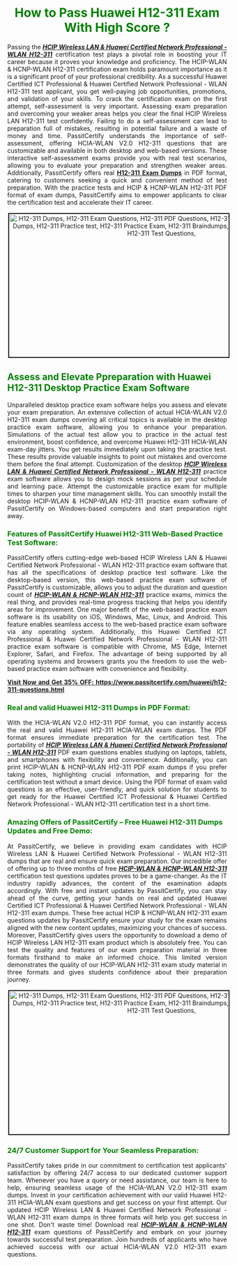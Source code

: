 <h1 style="text-align: center;"><strong><span style="display:block; color:Green; #AED6F1; ">How to Pass Huawei H12-311 Exam With High Score ?</span></strong></h1>

<p style="text-align: justify;">Passing the <u><em><strong>HCIP Wireless LAN &amp; Huawei Certified Network Professional - WLAN H12-311</strong></em></u> certification test plays a pivotal role in boosting your IT career because it proves your knowledge and proficiency. The HCIP-WLAN &amp; HCNP-WLAN H12-311 certification exam holds paramount importance as it is a significant proof of your professional credibility. As a successful Huawei Certified ICT Professional &amp; Huawei Certified Network Professional - WLAN H12-311 test applicant, you get well-paying job opportunities, promotions, and validation of your skills. To crack the certification exam on the first attempt, self-assessment is very important. Assessing exam preparation and overcoming your weaker areas helps you clear the final HCIP Wireless LAN H12-311 test confidently. Failing to do a self-assessment can lead to preparation full of mistakes, resulting in potential failure and a waste of money and time. PassitCertify understands the importance of self-assessment, offering HCIA-WLAN V2.0 H12-311 questions that are customizable and available in both desktop and web-based versions. These interactive self-assessment exams provide you with real test scenarios, allowing you to evaluate your preparation and strengthen weaker areas. Additionally, PassitCertify offers real <a href="https://www.passitcertify.com/huawei/h12-311-questions.html"><strong>H12-311 Exam Dumps</strong></a> in PDF format, catering to customers seeking a quick and convenient method of test preparation. With the practice tests and HCIP &amp; HCNP-WLAN H12-311 PDF format of exam dumps, PassitCertify aims to empower applicants to clear the certification test and accelerate their IT career.</p>

<p style="text-align: center;"><img alt="H12-311 Dumps, H12-311 Exam Questions, H12-311 PDF Questions, H12-311 PDF Dumps, H12-311 Exam Dumps, H12-311 Practice test, H12-311 Practice Exam, H12-311 Braindumps, H12-311 Practice Questions, H12-311 Test Questions," src="https://i.imgur.com/RYZZ1AT.jpeg/TJ0bphj.jpeg" style="height: 329px; width: 700px; border-width: 2px; border-style: solid; margin: 2px;" /></p>

<h2><strong><span style="display:block; color:Green; #AED6F1; ">Assess and Elevate Ppreparation with Huawei H12-311 Desktop Practice Exam Software </span></strong></h2>

<p style="text-align: justify;">Unparalleled desktop practice exam software helps you assess and elevate your exam preparation. An extensive collection of actual HCIA-WLAN V2.0 H12-311 exam dumps covering all critical topics is available in the desktop practice exam software, allowing you to enhance your preparation. Simulations of the actual test allow you to practice in the actual test environment, boost confidence, and overcome Huawei H12-311 HCIA-WLAN exam-day jitters. You get results immediately upon taking the practice test. These results provide valuable insights to point out mistakes and overcome them before the final attempt. Customization of the desktop <u><em><strong>HCIP Wireless LAN &amp; Huawei Certified Network Professional - WLAN H12-311</strong></em></u> practice exam software allows you to design mock sessions as per your schedule and learning pace. Attempt the customizable practice exam for multiple times to sharpen your time management skills. You can smoothly install the desktop HCIP-WLAN &amp; HCNP-WLAN H12-311 practice exam software of PassitCertify on Windows-based computers and start preparation right away.</p>

<h3><strong><span style="display:block; color:Green; #AED6F1; ">Features of PassitCertify Huawei H12-311 Web-Based Practice Test Software:</span></strong></h3>

<p style="text-align: justify;">PassitCertify offers cutting-edge web-based HCIP Wireless LAN &amp; Huawei Certified Network Professional - WLAN H12-311 practice exam software that has all the specifications of desktop practice test software. Like the desktop-based version, this web-based practice exam software of PassitCertify is customizable, allows you to adjust the duration and question count of <u><em><strong>HCIP-WLAN &amp; HCNP-WLAN H12-311</strong></em></u> practice exams, mimics the real thing, and provides real-time progress tracking that helps you identify areas for improvement. One major benefit of the web-based practice exam software is its usability on iOS, Windows, Mac, Linux, and Android. This feature enables seamless access to the web-based practice exam software via any operating system. Additionally, this Huawei Certified ICT Professional &amp; Huawei Certified Network Professional - WLAN H12-311 practice exam software is compatible with Chrome, MS Edge, Internet Explorer, Safari, and Firefox. The advantage of being supported by all operating systems and browsers grants you the freedom to use the web-based practice exam software with convenience and flexibility.</p>

<p style="text-align: justify;"><u><strong>Visit Now and Get 35% OFF:&nbsp;<a href="https://www.passitcertify.com/huawei/h12-311-questions.html">https://www.passitcertify.com/huawei/h12-311-questions.html</a></strong></u></p>

<h3><strong><span style="display:block; color:Green; #AED6F1; ">Real and valid Huawei H12-311 Dumps in PDF Format:</span></strong></h3>

<p style="text-align: justify;">With the HCIA-WLAN V2.0 H12-311 PDF format, you can instantly access the real and valid Huawei H12-311 HCIA-WLAN exam dumps. The PDF format ensures immediate preparation for the certification test. The portability of <u><em><strong>HCIP Wireless LAN &amp; Huawei Certified Network Professional - WLAN H12-311</strong></em></u> PDF exam questions enables studying on laptops, tablets, and smartphones with flexibility and convenience. Additionally, you can print HCIP-WLAN &amp; HCNP-WLAN H12-311 PDF exam dumps if you prefer taking notes, highlighting crucial information, and preparing for the certification test without a smart device. Using the PDF format of exam valid questions is an effective, user-friendly, and quick solution for students to get ready for the Huawei Certified ICT Professional &amp; Huawei Certified Network Professional - WLAN H12-311 certification test in a short time.</p>

<h3><strong><span style="display:block; color:Green; #AED6F1; ">Amazing Offers of PassitCertify &ndash; Free Huawei H12-311 Dumps Updates and Free Demo:</span></strong></h3>

<p style="text-align: justify;">At PassitCertify, we believe in providing exam candidates with HCIP Wireless LAN &amp; Huawei Certified Network Professional - WLAN H12-311 dumps that are real and ensure quick exam preparation. Our incredible offer of offering up to three months of free <u><em><strong>HCIP-WLAN &amp; HCNP-WLAN H12-311</strong></em></u> certification test questions updates proves to be a game-changer. As the IT industry rapidly advances, the content of the examination adapts accordingly. With free and instant updates by PassitCertify, you can stay ahead of the curve, getting your hands on real and updated Huawei Certified ICT Professional &amp; Huawei Certified Network Professional - WLAN H12-311 exam dumps. These free actual HCIP &amp; HCNP-WLAN H12-311 exam questions updates by PassitCertify ensure your study for the exam remains aligned with the new content updates, maximizing your chances of success. Moreover, PassitCertify gives users the opportunity to download a demo of HCIP Wireless LAN H12-311 exam product which is absolutely free. You can test the quality and features of our exam preparation material in three formats firsthand to make an informed choice. This limited version demonstrates the quality of our HCIP-WLAN H12-311 exam study material in three formats and gives students confidence about their preparation journey.</p>

<p style="text-align: center;"><img alt="H12-311 Dumps, H12-311 Exam Questions, H12-311 PDF Questions, H12-311 PDF Dumps, H12-311 Exam Dumps, H12-311 Practice test, H12-311 Practice Exam, H12-311 Braindumps, H12-311 Practice Questions, H12-311 Test Questions," src="https://i.imgur.com/XnCBo04.jpeg/QqpAjtV.jpeg" style="height: 329px; width: 700px; border-width: 2px; border-style: solid; margin: 2px;" /></p>

<h3><strong><span style="display:block; color:Green; #AED6F1; ">24/7 Customer Support for Your Seamless Preparation:</span></strong></h3>

<p style="text-align: justify;">PassitCertify takes pride in our commitment to certification test applicants&#39; satisfaction by offering 24/7 access to our dedicated customer support team. Whenever you have a query or need assistance, our team is here to help, ensuring seamless usage of the HCIA-WLAN V2.0 H12-311 exam dumps. Invest in your certification achievement with our valid Huawei H12-311 HCIA-WLAN exam questions and get success on your first attempt. Our updated HCIP Wireless LAN &amp; Huawei Certified Network Professional - WLAN H12-311 exam dumps in three formats will help you get success in one shot. Don&#39;t waste time! Download real <u><em><strong>HCIP-WLAN &amp; HCNP-WLAN H12-311</strong></em></u> exam questions of PassitCertify and embark on your journey towards successful test preparation. Join hundreds of applicants who have achieved success with our actual HCIA-WLAN V2.0 H12-311 exam questions.</p>
